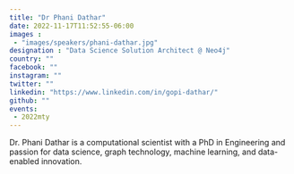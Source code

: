 ```yaml
---
title: "Dr Phani Dathar"
date: 2022-11-17T11:52:55-06:00
images : 
 - "images/speakers/phani-dathar.jpg"
designation : "Data Science Solution Architect @ Neo4j"
country: ""
facebook: ""
instagram: ""
twitter: ""
linkedin: "https://www.linkedin.com/in/gopi-dathar/"
github: ""
events: 
 - 2022mty
---
```


Dr. Phani Dathar is a computational scientist with a PhD in Engineering and passion for data science, graph technology, machine
learning, and data-enabled innovation. 